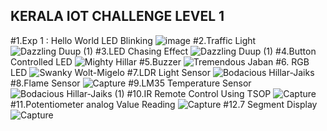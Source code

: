 ## KERALA IOT CHALLENGE LEVEL 1


#1.Exp 1 : Hello World LED Blinking
![image](https://user-images.githubusercontent.com/71754589/171465255-347f1113-e034-4544-918e-2e8ba7b1e9d3.png)
#2.Traffic Light
![Dazzling Duup (1)](https://user-images.githubusercontent.com/71754589/171465839-12350071-e5b8-4a8e-b5b2-6a8165da5920.png)
#3.LED Chasing Effect
![Dazzling Duup (1)](https://user-images.githubusercontent.com/71754589/171466846-1594165c-8338-4083-a32f-464aec09323a.png)
#4.Button Controlled LED
![Mighty Hillar](https://user-images.githubusercontent.com/71754589/171467142-04a3190c-ad0c-4ad4-b87b-41d836605a97.png)
#5.Buzzer
![Tremendous Jaban](https://user-images.githubusercontent.com/71754589/171467217-0d8b311f-82c0-4042-a4ff-6623fcdf3b41.png)
#6. RGB LED
![Swanky Wolt-Migelo](https://user-images.githubusercontent.com/71754589/171467283-39650e1b-f91c-40a7-b896-dabc5f87147b.png)
#7.LDR Light Sensor
![Bodacious Hillar-Jaiks](https://user-images.githubusercontent.com/71754589/171467322-d462aa4c-0988-400d-ad8a-460070c8d673.png)
#8.Flame Sensor
![Capture](https://user-images.githubusercontent.com/71754589/171467466-22cd50b4-e052-4927-910d-d8aef8c2cc8d.PNG)
#9.LM35 Temperature Sensor
![Bodacious Hillar-Jaiks (1)](https://user-images.githubusercontent.com/71754589/171467569-b60ea595-1ffd-4a81-b68b-40bb56ce3b5a.png)
#10.IR Remote Control Using TSOP
![Capture](https://user-images.githubusercontent.com/71754589/171468006-ca83a32c-e54d-4963-a389-24295dc43c07.PNG)
#11.Potentiometer analog Value Reading
![Capture](https://user-images.githubusercontent.com/71754589/171468589-315b8b2d-8a7b-4ef1-ae32-bcdd9475878e.PNG)
#12.7 Segment Display
![Capture](https://user-images.githubusercontent.com/71754589/171468697-328fe34a-c7af-47a5-940a-26cae45f713c.PNG)

